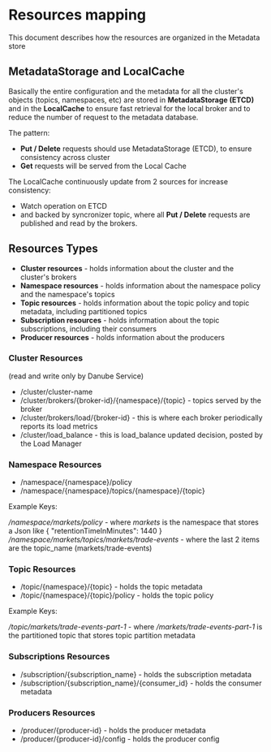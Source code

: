 # Resources mapping

This document describes how the resources are organized in the Metadata store

## MetadataStorage and LocalCache

Basically the entire configuration and the metadata for all the cluster's objects (topics, namespaces, etc) are stored in **MetadataStorage (ETCD)** and in the **LocalCache** to ensure fast retrieval for the local broker and to reduce the number of request to the metadata database.

The pattern:

* **Put / Delete** requests should use MetadataStorage (ETCD), to ensure consistency across cluster
* **Get** requests will be served from the Local Cache

The LocalCache continuously update from 2 sources for increase consistency:

* Watch operation on ETCD
* and backed by syncronizer topic, where all **Put / Delete** requests are published and read by the brokers.

## Resources Types

* **Cluster resources** - holds information about the cluster and the cluster's brokers
* **Namespace resources** - holds information about the namespace policy and the namespace's topics
* **Topic resources** - holds information about the topic policy and topic metadata, including partitioned topics
* **Subscription resources** - holds information about the topic subscriptions, including their consumers
* **Producer resources** - holds information about the producers

### Cluster Resources

(read and write only by Danube Service)

* /cluster/cluster-name
* /cluster/brokers/{broker-id}/{namespace}/{topic} - topics served by the broker
* /cluster/brokers/load/{broker-id} - this is where each broker periodically reports its load metrics
* /cluster/load_balance - this is load_balance updated decision, posted by the Load Manager

### Namespace Resources

* /namespace/{namespace}/policy
* /namespace/{namespace}/topics/{namespace}/{topic}

Example Keys:

*/namespace/markets/policy* - where *markets* is the namespace that stores a Json like { "retentionTimeInMinutes": 1440 }
*/namespace/markets/topics/markets/trade-events* - where the last 2 items are the topic_name (markets/trade-events)

### Topic Resources

* /topic/{namespace}/{topic}  - holds the topic metadata
* /topic/{namespace}/{topic}/policy - holds the topic policy

Example Keys:

*/topic/markets/trade-events-part-1* - where */markets/trade-events-part-1* is the partitioned topic that stores topic partition metadata

### Subscriptions Resources

* /subscription/{subscription_name} - holds the subscription metadata
* /subscription/{subscription_name}/{consumer_id} - holds the consumer metadata

### Producers Resources

* /producer/{producer-id} - holds the producer metadata
* /producer/{producer-id}/config - holds the producer config

